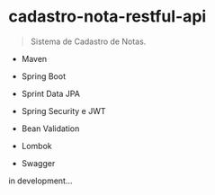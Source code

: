 # cadastro-nota-restful-api
> Sistema de Cadastro de Notas.


- Maven

- Spring Boot

- Sprint Data JPA

- Spring Security e JWT

- Bean Validation

- Lombok

- Swagger

in development...
